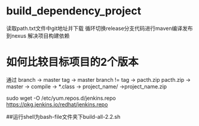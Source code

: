 # build_dependency_project

读取path.txt文件中git地址并下载
循环切换release分支代码进行maven编译发布到nexus
解决项目构建依赖

# 如何比较目标项目的2个版本
通过 branch	-> master
tag	-> master
branch != tag -> pacth.zip
pacth.zip -> master -> compile -> *.class -> project_name/ ->project_name.zip

sudo wget -O /etc/yum.repos.d/jenkins.repo https://pkg.jenkins.io/redhat/jenkins.repo

##运行shell为bash-file文件夹下build-all-2.2.sh
